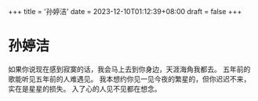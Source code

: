 +++
title = '孙婷洁'
date = 2023-12-10T01:12:39+08:00
draft = false
+++
# 孙婷洁
如果你说现在感到寂寞的话，我会马上去到你身边，天涯海角我都去。
五年前的歌能听见五年前的人难遇见。
我本想约你见一见今夜的繁星的，但你迟迟不来，实在是星星的损失。
入了心的人见不见都在想念。